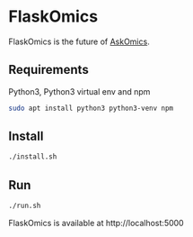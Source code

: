 # FlaskOmics


FlaskOmics is the future of [AskOmics](https://github.com/askomics/askomics).

## Requirements

Python3, Python3 virtual env and npm

```bash
sudo apt install python3 python3-venv npm
```

## Install
```bash
./install.sh
```

## Run

```bash
./run.sh
```

FlaskOmics is available at http://localhost:5000